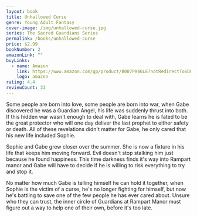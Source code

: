 ```yaml
---
layout: book
title: Unhallowed Curse
genre: Young Adult Fantasy
cover-image: /img/unhallowed-curse.jpg
series: The Sacred Guardians Series
permalink: /books/unhallowed-curse
price: $2.99
bookNumber: 2
amazonLink: ""
buyLinks:
  - name: Amazon
    link: https://www.amazon.com/gp/product/B007PX46LE?notRedirectToSDP=1&ref_=dbs_mng_calw_1&storeType=ebooks
    logo: amazon
rating: 4.4
reviewCount: 33
---
```

Some people are born into love, some people are born into war, when Gabe discovered he was a Guardian Angel, his life was suddenly thrust into both. If this hidden war wasn't enough to deal with, Gabe learns he is fated to be the great protector who will one day deliver the last prophet to either safety or death. All of these revelations didn't matter for Gabe, he only cared that his new life included Sophie. 

Sophie and Gabe grew closer over the summer. She is now a fixture in his life that keeps him moving forward. Evil doesn't stop stalking him just because he found happiness. This time darkness finds it's way into Rampart manor and Gabe will have to decide if he is willing to risk everything to try and stop it. 

No matter how much Gabe is telling himself he can hold it together, when Sophie is the victim of a curse, he's no longer fighting for himself, but now he's battling to save one of the few people he has ever cared about. Unsure who they can trust, the inner circle of Guardians at Rampart Manor must figure out a way to help one of their own, before it's too late. 
